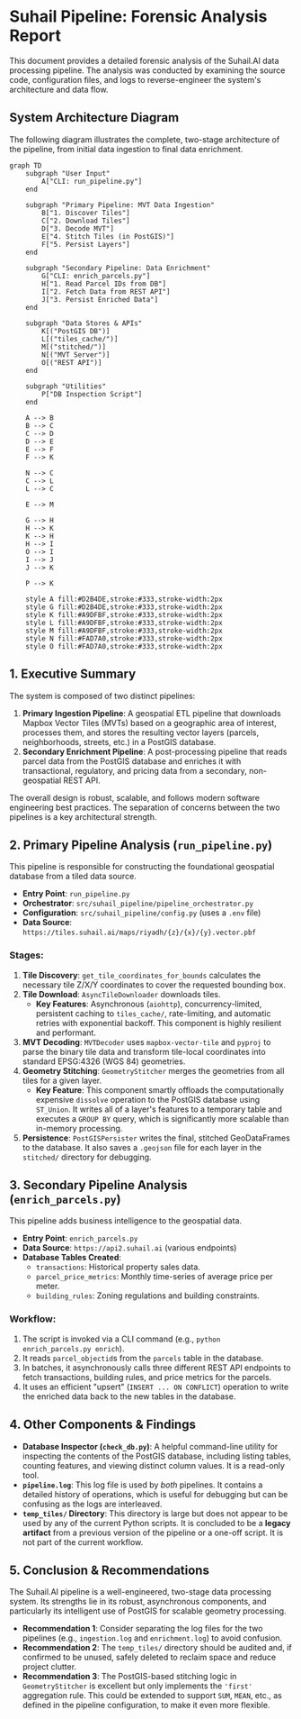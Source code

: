 # Suhail Pipeline: Forensic Analysis Report

This document provides a detailed forensic analysis of the Suhail.AI data processing pipeline. The analysis was conducted by examining the source code, configuration files, and logs to reverse-engineer the system's architecture and data flow.

## System Architecture Diagram

The following diagram illustrates the complete, two-stage architecture of the pipeline, from initial data ingestion to final data enrichment.

```mermaid
graph TD
    subgraph "User Input"
        A["CLI: run_pipeline.py"]
    end

    subgraph "Primary Pipeline: MVT Data Ingestion"
        B["1. Discover Tiles"]
        C["2. Download Tiles"]
        D["3. Decode MVT"]
        E["4. Stitch Tiles (in PostGIS)"]
        F["5. Persist Layers"]
    end

    subgraph "Secondary Pipeline: Data Enrichment"
        G["CLI: enrich_parcels.py"]
        H["1. Read Parcel IDs from DB"]
        I["2. Fetch Data from REST API"]
        J["3. Persist Enriched Data"]
    end

    subgraph "Data Stores & APIs"
        K[("PostGIS DB")]
        L[("tiles_cache/")]
        M[("stitched/")]
        N[("MVT Server")]
        O[("REST API")]
    end

    subgraph "Utilities"
        P["DB Inspection Script"]
    end

    A --> B
    B --> C
    C --> D
    D --> E
    E --> F
    F --> K

    N --> C
    C --> L
    L --> C

    E --> M

    G --> H
    H --> K
    K --> H
    H --> I
    O --> I
    I --> J
    J --> K

    P --> K
    
    style A fill:#D2B4DE,stroke:#333,stroke-width:2px
    style G fill:#D2B4DE,stroke:#333,stroke-width:2px
    style K fill:#A9DFBF,stroke:#333,stroke-width:2px
    style L fill:#A9DFBF,stroke:#333,stroke-width:2px
    style M fill:#A9DFBF,stroke:#333,stroke-width:2px
    style N fill:#FAD7A0,stroke:#333,stroke-width:2px
    style O fill:#FAD7A0,stroke:#333,stroke-width:2px
```

## 1. Executive Summary

The system is composed of two distinct pipelines:

1.  **Primary Ingestion Pipeline**: A geospatial ETL pipeline that downloads Mapbox Vector Tiles (MVTs) based on a geographic area of interest, processes them, and stores the resulting vector layers (parcels, neighborhoods, streets, etc.) in a PostGIS database.
2.  **Secondary Enrichment Pipeline**: A post-processing pipeline that reads parcel data from the PostGIS database and enriches it with transactional, regulatory, and pricing data from a secondary, non-geospatial REST API.

The overall design is robust, scalable, and follows modern software engineering best practices. The separation of concerns between the two pipelines is a key architectural strength.

## 2. Primary Pipeline Analysis (`run_pipeline.py`)

This pipeline is responsible for constructing the foundational geospatial database from a tiled data source.

-   **Entry Point**: `run_pipeline.py`
-   **Orchestrator**: `src/suhail_pipeline/pipeline_orchestrator.py`
-   **Configuration**: `src/suhail_pipeline/config.py` (uses a `.env` file)
-   **Data Source**: `https://tiles.suhail.ai/maps/riyadh/{z}/{x}/{y}.vector.pbf`

### Stages:

1.  **Tile Discovery**: `get_tile_coordinates_for_bounds` calculates the necessary tile Z/X/Y coordinates to cover the requested bounding box.
2.  **Tile Download**: `AsyncTileDownloader` downloads tiles.
    -   **Key Features**: Asynchronous (`aiohttp`), concurrency-limited, persistent caching to `tiles_cache/`, rate-limiting, and automatic retries with exponential backoff. This component is highly resilient and performant.
3.  **MVT Decoding**: `MVTDecoder` uses `mapbox-vector-tile` and `pyproj` to parse the binary tile data and transform tile-local coordinates into standard EPSG:4326 (WGS 84) geometries.
4.  **Geometry Stitching**: `GeometryStitcher` merges the geometries from all tiles for a given layer.
    -   **Key Feature**: This component smartly offloads the computationally expensive `dissolve` operation to the PostGIS database using `ST_Union`. It writes all of a layer's features to a temporary table and executes a `GROUP BY` query, which is significantly more scalable than in-memory processing.
5.  **Persistence**: `PostGISPersister` writes the final, stitched GeoDataFrames to the database. It also saves a `.geojson` file for each layer in the `stitched/` directory for debugging.

## 3. Secondary Pipeline Analysis (`enrich_parcels.py`)

This pipeline adds business intelligence to the geospatial data.

-   **Entry Point**: `enrich_parcels.py`
-   **Data Source**: `https://api2.suhail.ai` (various endpoints)
-   **Database Tables Created**:
    -   `transactions`: Historical property sales data.
    -   `parcel_price_metrics`: Monthly time-series of average price per meter.
    -   `building_rules`: Zoning regulations and building constraints.

### Workflow:

1.  The script is invoked via a CLI command (e.g., `python enrich_parcels.py enrich`).
2.  It reads `parcel_objectid`s from the `parcels` table in the database.
3.  In batches, it asynchronously calls three different REST API endpoints to fetch transactions, building rules, and price metrics for the parcels.
4.  It uses an efficient "upsert" (`INSERT ... ON CONFLICT`) operation to write the enriched data back to the new tables in the database.

## 4. Other Components & Findings

-   **Database Inspector (`check_db.py`)**: A helpful command-line utility for inspecting the contents of the PostGIS database, including listing tables, counting features, and viewing distinct column values. It is a read-only tool.
-   **`pipeline.log`**: This log file is used by *both* pipelines. It contains a detailed history of operations, which is useful for debugging but can be confusing as the logs are interleaved.
-   **`temp_tiles/` Directory**: This directory is large but does not appear to be used by any of the current Python scripts. It is concluded to be a **legacy artifact** from a previous version of the pipeline or a one-off script. It is not part of the current workflow.

## 5. Conclusion & Recommendations

The Suhail.AI pipeline is a well-engineered, two-stage data processing system. Its strengths lie in its robust, asynchronous components, and particularly its intelligent use of PostGIS for scalable geometry processing.

-   **Recommendation 1**: Consider separating the log files for the two pipelines (e.g., `ingestion.log` and `enrichment.log`) to avoid confusion.
-   **Recommendation 2**: The `temp_tiles/` directory should be audited and, if confirmed to be unused, safely deleted to reclaim space and reduce project clutter.
-   **Recommendation 3**: The PostGIS-based stitching logic in `GeometryStitcher` is excellent but only implements the `'first'` aggregation rule. This could be extended to support `SUM`, `MEAN`, etc., as defined in the pipeline configuration, to make it even more flexible. 